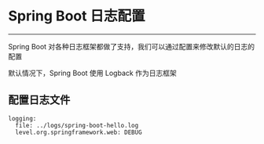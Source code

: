 # Spring Boot 日志配置

---

Spring Boot 对各种日志框架都做了支持，我们可以通过配置来修改默认的日志的配置

默认情况下，Spring Boot 使用 Logback 作为日志框架

## 配置日志文件

```
logging:
  file: ../logs/spring-boot-hello.log
  level.org.springframework.web: DEBUG
```